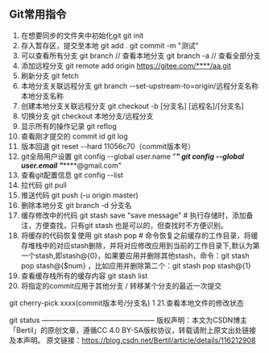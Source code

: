 ## Git常用指令
1. 在想要同步的文件夹中初始化git
git init
2. 存入暂存区，提交至本地
git add . 
git commit -m "测试"
3. 可以查看所有分支
git branch // 查看本地分支
git branch -a // 查看全部分支
4. 添加远程分支
git remote add origin https://gitee.com/****/aa.git
5. 刷新分支
git fetch
6. 本地分支关联远程分支
git branch --set-upstream-to=origin/远程分支名称  本地分支名称
7. 创建本地分支关联远程分支
git checkout -b [分支名] [远程名]/[分支名]
8. 切换分支
git checkout 本地分支/远程分支
9. 显示所有的操作记录
git reflog
10. 查看刚才提交的 commit id
git log
11. 版本回退
git reset --hard 11056c70（commit版本号）
12. git全局用户设置
git config --global user.name "***"
git config --global user.email "*******@gmail.com"
13. 查看git配置信息
git config --list
14. 拉代码
git pull
15. 推送代码
git push (-u origin master)
16. 删除本地分支
git branch -d 分支名
17. 缓存修改中的代码
git stash save "save message"  # 执行存储时，添加备注，方便查找，只有git stash 也是可以的，但查找时不方便识别。
18. 将缓存的代码恢复使用
git stash pop # 命令恢复之前缓存的工作目录，将缓存堆栈中的对应stash删除，并将对应修改应用到当前的工作目录下,默认为第一个stash,即stash@{0}，如果要应用并删除其他stash，命令：git stash pop stash@{$num} ，比如应用并删除第二个：git stash pop stash@{1}
19. 查看缓存栈所有的缓存内容
git stash list
20. 将指定的commit应用于其他分支 / 转移某个分支的最近一次提交

git cherry-pick xxxx(commit版本号/分支名)
1
21.查看本地文件的修改状态

git status
————————————————
版权声明：本文为CSDN博主「Bertil」的原创文章，遵循CC 4.0 BY-SA版权协议，转载请附上原文出处链接及本声明。
原文链接：https://blog.csdn.net/Bertil/article/details/116212908